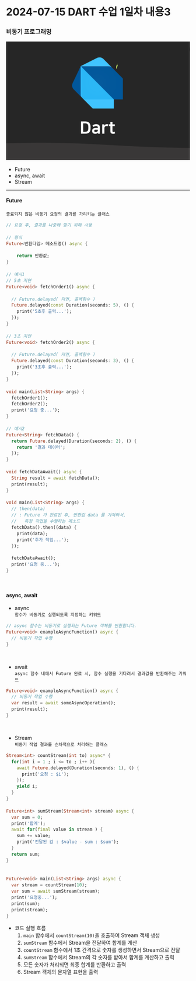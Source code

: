 # 2024-07-15 DART 수업 1일차 내용3

### 비동기 프로그래밍
![alt text](image.png)
<br>

* Future
* async, await
* Stream

<hr>

#### Future <br>
`종료되지 않은 비동기 요청의 결과를 가리키는 클래스`

```dart
// 요청 후, 결과를 나중에 받기 위해 사용

// 형식
Future<반환타입> 메소드명() async {
	
	return 반환값;
}

// 예시1
// 5초 지연
Future<void> fetchOrder1() async {

  // Future.delayed( 지연, 콜백함수 )
  Future.delayed(const Duration(seconds: 5), () {
    print('5초후 출력...');
  });
}

// 3초 지연
Future<void> fetchOrder2() async {

  // Future.delayed( 지연, 콜백함수 )
  Future.delayed(const Duration(seconds: 3), () {
    print('3초후 출력...');
  });
}

void main(List<String> args) {
  fetchOrder1();
  fetchOrder2();
  print('요청 중...');
}

// 예시2
Future<String> fetchData() {
  return Future.delayed(Duration(seconds: 2), () {
    return '결과 데이터';
  });
}

void fetchDataAwait() async {
  String result = await fetchData();
  print(result);
}

void main(List<String> args) {
  // then(data) 
  // : Future 가 완료된 후, 반환값 data 를 가져와서, 
  //   특정 작업을 수행하는 메소드 
  fetchData().then((data) {
    print(data);
    print('추가 작업...');
  });

  fetchDataAwait();
  print('요청 중...');
}
```

<br>

#### async, await <br>
* async <br>
`함수가 비동기로 실행되도록 지정하는 키워드`
```dart
// async 함수는 비동기로 실행되는 Future 객체를 반환합니다.
Future<void> exampleAsyncFunction() async {
  // 비동기 작업 수행
}
```
<br>

* await <br>
`async 함수 내에서 Future 완료 시, 함수 실행을 기다려서 결과값을 반환해주는 키워드`
```dart
Future<void> exampleAsyncFunction() async {
  // 비동기 작업 수행
  var result = await someAsyncOperation();
  print(result);
}
```
<br>

* Stream <br>
`비동기 작업 결과를 순차적으로 처리하는 클래스`
```dart
Stream<int> countStream(int to) async* {
  for(int i = 1 ; i <= to ; i++ ){
    await Future.delayed(Duration(seconds: 1), () {
      print('요청 : $i');
    });
    yield i;
  }
}

Future<int> sumStream(Stream<int> stream) async {
  var sum = 0;
  print('합계');
  await for(final value in stream ) {
    sum += value;
    print('전달된 값 : $value - sum : $sum');
  }
  return sum;
}


Future<void> main(List<String> args) async {
  var stream = countStream(10);
  var sum = await sumStream(stream);
  print('요청중...');
  print(sum);
  print(stream);
}
```
* 코드 실행 흐름 <br>
  1. `main` 함수에서 `countStream(10)`을 호출하여 Stream 객체 생성
  2. `sumStream` 함수에서 Stream을 전달하여 합계를 계산
  3. `countStream` 함수에서 1초 간격으로 숫자를 생성하면서 Stream으로 전달
  4. `sumStream` 함수에서 Stream의 각 숫자를 받아서 합계를 계산하고 출력
  5. 모든 숫자가 처리되면 최종 합계를 반환하고 출력
  6. Stream 객체의 문자열 표현을 출력
